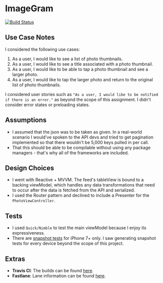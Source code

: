 # ImageGram

[![Build Status](https://travis-ci.org/alonecuzzo/ImageGram.svg?branch=develop)](https://travis-ci.org/alonecuzzo/ImageGram)

## Use Case Notes
I considered the following use cases:

1. As a user, I would like to see a list of photo thumbnails.
2. As a user, I would like to see a title associated with a photo thumbnail.
3. As a user, I would like to be able to tap a photo thumbnail and see a larger photo.
4. As a user, I would like to tap the larger photo and return to the original list of photo thumbnails.

I considered user stories such as `"As a user, I would like to be notified if there is an error."` as beyond the scope of this assignment.  I didn't consider error states or preloading states.

## Assumptions
* I assumed that the json was to be taken as given.  In a real-world scenario I would've spoken to the API devs and tried to get pagination implemented so that there wouldn't be 5,000 keys pulled in per call.  
* That this should be able to be compilable without using any package managers - that's why all of the frameworks are included.

## Design Choices
* I went with Reactive + MVVM.  The feed's tableView is bound to a backing viewModel, which handles any data transformations that need to occur after the data is fetched from the API and serialized.
* I used the Router pattern and declined to include a Presenter for the `PhotoViewController`.

## Tests
* I used `Quick/Nimble` to test the main viewModel because I enjoy its expressiveness.
* There are [snapshot tests](https://github.com/facebook/ios-snapshot-test-case) for iPhone 7+ only.  I saw generating snapshot tests for every device beyond the scope of this project.

## Extras
* **Travis CI**: The builds can be found [here](https://travis-ci.org/alonecuzzo/ImageGram).
* **Fastlane**: Lane information can be found [here](https://github.com/alonecuzzo/ImageGram/tree/develop/fastlane).
